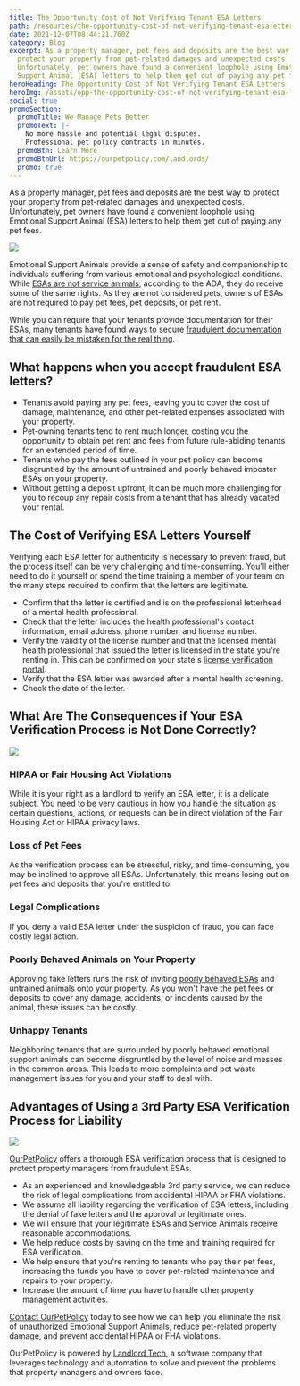 ```yaml
---
title: The Opportunity Cost of Not Verifying Tenant ESA Letters
path: /resources/the-opportunity-cost-of-not-verifying-tenant-esa-etters
date: 2021-12-07T08:44:21.760Z
category: Blog
excerpt: As a property manager, pet fees and deposits are the best way to
  protect your property from pet-related damages and unexpected costs.
  Unfortunately, pet owners have found a convenient loophole using Emotional
  Support Animal (ESA) letters to help them get out of paying any pet fees.
heroHeading: The Opportunity Cost of Not Verifying Tenant ESA Letters
heroImg: /assets/opp-the-opportunity-cost-of-not-verifying-tenant-esa-letters.jpg
social: true
promoSection:
  promoTitle: We Manage Pets Better
  promoText: |-
    No more hassle and potential legal disputes. 
    Professional pet policy contracts in minutes.
  promoBtn: Learn More
  promoBtnUrl: https://ourpetpolicy.com/landlords/
  promo: true
---
```

As a property manager, pet fees and deposits are the best way to protect your property from pet-related damages and unexpected costs. Unfortunately, pet owners have found a convenient loophole using Emotional Support Animal (ESA) letters to help them get out of paying any pet fees.

![](/assets/1-opportunity-cost.jpg)

Emotional Support Animals provide a sense of safety and companionship to individuals suffering from various emotional and psychological conditions. While [ESAs are not service animals](https://adata.org/guide/service-animals-and-emotional-support-animals), according to the ADA, they do receive some of the same rights. As they are not considered pets, owners of ESAs are not required to pay pet fees, pet deposits, or pet rent.

While you can require that your tenants provide documentation for their ESAs, many tenants have found ways to secure [fraudulent documentation that can easily be mistaken for the real thing](https://www.biggerpockets.com/blog/process-esa-letters).



## What happens when you accept fraudulent ESA letters?

* Tenants avoid paying any pet fees, leaving you to cover the cost of damage, maintenance, and other pet-related expenses associated with your property.
* Pet-owning tenants tend to rent much longer, costing you the opportunity to obtain pet rent and fees from future rule-abiding tenants for an extended period of time.
* Tenants who pay the fees outlined in your pet policy can become disgruntled by the amount of untrained and poorly behaved imposter ESAs on your property.
* Without getting a deposit upfront, it can be much more challenging for you to recoup any repair costs from a tenant that has already vacated your rental.



## The Cost of Verifying ESA Letters Yourself

Verifying each ESA letter for authenticity is necessary to prevent fraud, but the process itself can be very challenging and time-consuming. You'll either need to do it yourself or spend the time training a member of your team on the many steps required to confirm that the letters are legitimate.

* Confirm that the letter is certified and is on the professional letterhead of a mental health professional.
* Check that the letter includes the health professional's contact information, email address, phone number, and license number.
* Verify the validity of the license number and that the licensed mental health professional that issued the letter is licensed in the state you're renting in. This can be confirmed on your state's [license verification portal](https://www.certapet.com/wp-content/uploads/2020/09/ESA-License-Verification.pdf).
* Verify that the ESA letter was awarded after a mental health screening.
* Check the date of the letter.



## What Are The Consequences if Your ESA Verification Process is Not Done Correctly?

![](/assets/2-opportunity-cost.jpg)

### HIPAA or Fair Housing Act Violations

While it is your right as a landlord to verify an ESA letter, it is a delicate subject. You need to be very cautious in how you handle the situation as certain questions, actions, or requests can be in direct violation of the Fair Housing Act or HIPAA privacy laws.

### Loss of Pet Fees

As the verification process can be stressful, risky, and time-consuming, you may be inclined to approve all ESAs. Unfortunately, this means losing out on pet fees and deposits that you're entitled to.

### Legal Complications

If you deny a valid ESA letter under the suspicion of fraud, you can face costly legal action.

### Poorly Behaved Animals on Your Property

Approving fake letters runs the risk of inviting [poorly behaved ESAs](https://scholarlycommons.pacific.edu/cgi/viewcontent.cgi?article=1363&context=uoplawreview) and untrained animals onto your property. As you won't have the pet fees or deposits to cover any damage, accidents, or incidents caused by the animal, these issues can be costly.

### Unhappy Tenants

Neighboring tenants that are surrounded by poorly behaved emotional support animals can become disgruntled by the level of noise and messes in the common areas. This leads to more complaints and pet waste management issues for you and your staff to deal with.



## Advantages of Using a 3rd Party ESA Verification Process for Liability

![](/assets/3-opportunity-cost.jpg)

[OurPetPolicy](https://www.ourpetpolicy.com/landlords/) offers a thorough ESA verification process that is designed to protect property managers from fraudulent ESAs.

* As an experienced and knowledgeable 3rd party service, we can reduce the risk of legal complications from accidental HIPAA or FHA violations.
* We assume all liability regarding the verification of ESA letters, including the denial of fake letters and the approval or legitimate ones.
* We will ensure that your legitimate ESAs and Service Animals receive reasonable accommodations.
* We help reduce costs by saving on the time and training required for ESA verification.
* We help ensure that you're renting to tenants who pay their pet fees, increasing the funds you have to cover pet-related maintenance and repairs to your property.
* Increase the amount of time you have to handle other property management activities.



[Contact OurPetPolicy](https://www.ourpetpolicy.com/contact-us/) today to see how we can help you eliminate the risk of unauthorized Emotional Support Animals, reduce pet-related property damage, and prevent accidental HIPAA or FHA violations.



OurPetPolicy is powered by [Landlord Tech](https://www.linkedin.com/company/landlord-tech/about/), a software company that leverages technology and automation to solve and prevent the problems that property managers and owners face.